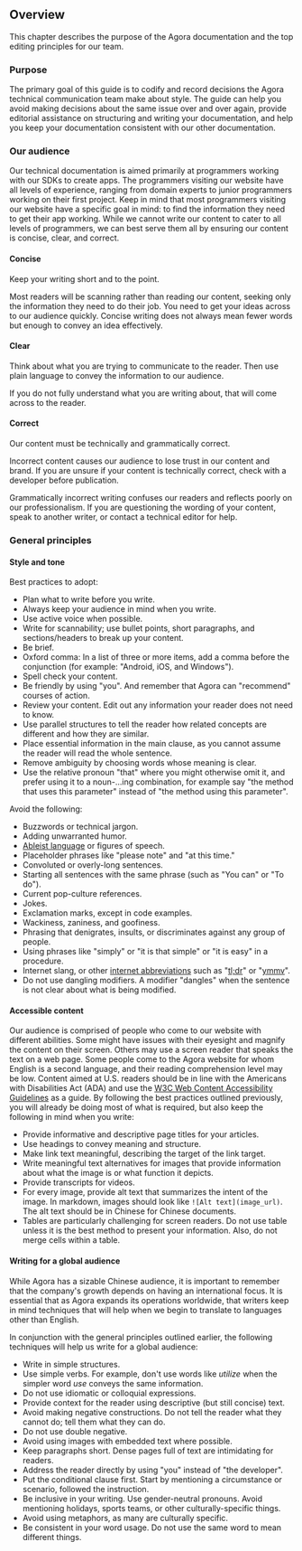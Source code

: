 ## Overview

This chapter describes the purpose of the Agora documentation and the top editing principles for our team.

### Purpose

The primary goal of this guide is to codify and record decisions the Agora technical communication team make about style. The guide can help you avoid making decisions about the same issue over and over again, provide editorial assistance on structuring and writing your documentation, and help you keep your documentation consistent with our other documentation.

### Our audience

Our technical documentation is aimed primarily at programmers working with our SDKs to create apps. The programmers visiting our website have all levels of experience, ranging from domain experts to junior programmers working on their first project. Keep in mind that most programmers visiting our website have a specific goal in mind: to find the information they need to get their app working. While we cannot write our content to cater to all levels of programmers, we can best serve them all by ensuring our content is concise, clear, and correct.

#### Concise

Keep your writing short and to the point.

Most readers will be scanning rather than reading our content, seeking only the information they need to do their job. You need to get your ideas across to our audience quickly. Concise writing does not always mean fewer words but enough to convey an idea effectively.

#### Clear

Think about what you are trying to communicate to the reader. Then use plain language to convey the information to our audience.

If you do not fully understand what you are writing about, that will come across to the reader.

#### Correct

Our content must be technically and grammatically correct.

Incorrect content causes our audience to lose trust in our content and brand. If you are unsure if your content is technically correct, check with a developer before publication.

Grammatically incorrect writing confuses our readers and reflects poorly on our professionalism. If you are questioning the wording of your content, speak to another writer, or contact a technical editor for help.

### General principles

#### Style and tone

Best practices to adopt:

- Plan what to write before you write.
- Always keep your audience in mind when you write.
- Use active voice when possible.
- Write for scannability; use bullet points, short paragraphs, and sections/headers to break up your content.
- Be brief.
- Oxford comma: In a list of three or more items, add a comma before the conjunction (for example: "Android, iOS, and Windows").
- Spell check your content.
- Be friendly by using "you". And remember that Agora can "recommend" courses of action.
- Review your content. Edit out any information your reader does not need to know.
- Use parallel structures to tell the reader how related concepts are different and how they are similar.
- Place essential information in the main clause, as you cannot assume the reader will read the whole sentence.
- Remove ambiguity by choosing words whose meaning is clear.
- Use the relative pronoun "that" where you might otherwise omit it, and prefer using it to a noun-...ing combination, for example say "the method that uses this parameter" instead of "the method using this parameter".

Avoid the following:

- Buzzwords or technical jargon.
- Adding unwarranted humor.
- [Ableist language](https://developers.google.com/style/inclusive-documentation.html#ableist-language) or figures of speech.
- Placeholder phrases like "please note" and "at this time."
- Convoluted or overly-long sentences.
- Starting all sentences with the same phrase (such as "You can" or "To do").
- Current pop-culture references.
- Jokes.
- Exclamation marks, except in code examples.
- Wackiness, zaniness, and goofiness.
- Phrasing that denigrates, insults, or discriminates against any group of people.
- Using phrases like "simply" or "it is that simple" or "it is easy" in a procedure.
- Internet slang, or other [internet abbreviations](https://developers.google.com/style/abbreviations#dont-use) such as "[tl;dr](https://developers.google.com/style/word-list#tldr)" or "[ymmv](https://developers.google.com/style/word-list#ymmv)".
- Do not use dangling modifiers. A modifier "dangles" when the sentence is not clear about what is being modified.

#### Accessible content

Our audience is comprised of people who come to our website with different abilities. Some might have issues with their eyesight and magnify the content on their screen. Others may use a screen reader that speaks the text on a web page. Some people come to the Agora website for whom English is a second language, and their reading comprehension level may be low. Content aimed at U.S. readers should be in line with the Americans with Disabilities Act (ADA) and use the [W3C Web Content Accessibility Guidelines](https://www.w3.org/WAI/standards-guidelines/wcag/) as a guide. By following the best practices outlined previously, you will already be doing most of what is required, but also keep the following in mind when you write:

- Provide informative and descriptive page titles for your articles.
- Use headings to convey meaning and structure.
- Make link text meaningful, describing the target of the link target.
- Write meaningful text alternatives for images that provide information about what the image is or what function it depicts.
- Provide transcripts for videos.
- For every image, provide alt text that summarizes the intent of the image. In markdown, images should look like `![Alt text](image_url)`. The alt text should be in Chinese for Chinese documents.
- Tables are particularly challenging for screen readers. Do not use table unless it is the best method to present your information. Also, do not merge cells within a table.

#### Writing for a global audience

While Agora has a sizable Chinese audience, it is important to remember that the company's growth depends on having an international focus. It is essential that as Agora expands its operations worldwide, that writers keep in mind techniques that will help when we begin to translate to languages other than English.

In conjunction with the general principles outlined earlier, the following techniques will help us write for a global audience:

- Write in simple structures.
- Use simple verbs. For example, don't use words like *utilize* when the simpler word *use* conveys the same information.
- Do not use idiomatic or colloquial expressions.
- Provide context for the reader using descriptive (but still concise) text.
- Avoid making negative constructions. Do not tell the reader what they cannot do; tell them what they can do.
- Do not use double negative.
- Avoid using images with embedded text where possible.
- Keep paragraphs short. Dense pages full of text are intimidating for readers.
- Address the reader directly by using "you" instead of "the developer".
- Put the conditional clause first. Start by mentioning a circumstance or scenario, followed the instruction.
- Be inclusive in your writing. Use gender-neutral pronouns. Avoid mentioning holidays, sports teams, or other culturally-specific things.
- Avoid using metaphors, as many are culturally specific.
- Be consistent in your word usage. Do not use the same word to mean different things.
